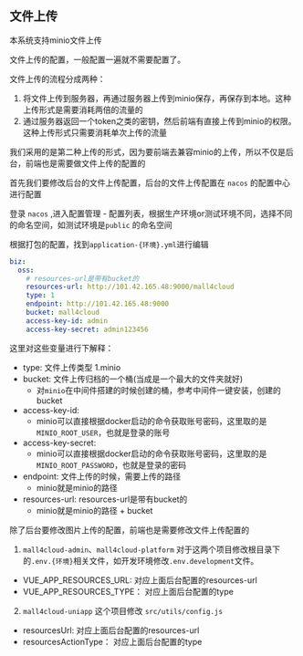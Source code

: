 ## 文件上传

本系统支持minio文件上传

文件上传的配置，一般配置一遍就不需要配置了。

文件上传的流程分成两种：

1. 将文件上传到服务器，再通过服务器上传到minio保存，再保存到本地。这种上传形式是需要消耗两倍的流量的
2. 通过服务器返回一个token之类的密钥，然后前端有直接上传到minio的权限。这种上传形式只需要消耗单次上传的流量

我们采用的是第二种上传的形式，因为要前端去兼容minio的上传，所以不仅是后台，前端也是需要做文件上传的配置的

首先我们要修改后台的文件上传配置，后台的文件上传配置在 `nacos` 的配置中心进行配置

登录 `nacos` ,进入配置管理 - 配置列表，根据生产环境or测试环境不同，选择不同的命名空间，如测试环境是`public` 的命名空间

根据打包的配置，找到`application-{环境}.yml`进行编辑

```yaml
biz:
  oss:
    # resources-url是带有bucket的
    resources-url: http://101.42.165.48:9000/mall4cloud
    type: 1
    endpoint: http://101.42.165.48:9000
    bucket: mall4cloud
    access-key-id: admin
    access-key-secret: admin123456
```

这里对这些变量进行下解释：

- type: 文件上传类型 1.minio
- bucket: 文件上传归档的一个桶(当成是一个最大的文件夹就好)
  - 对`minio`在中间件搭建的时候创建的桶，参考中间件一键安装，创建的bucket
- access-key-id: 
  - minio可以直接根据docker启动的命令获取账号密码，这里取的是`MINIO_ROOT_USER`，也就是登录的账号
- access-key-secret: 
  - minio可以直接根据docker启动的命令获取账号密码，这里取的是`MINIO_ROOT_PASSWORD`，也就是登录的密码
- endpoint: 文件上传的时候，需要上传的路径
  - minio就是minio的路径
- resources-url: resources-url是带有bucket的
  - minio就是minio的路径 + bucket

除了后台要修改图片上传的配置，前端也是需要修改文件上传配置的

1. `mall4cloud-admin`、`mall4cloud-platform` 对于这两个项目修改根目录下的`.env.{环境}`相关文件，如开发环境修改`.env.development`文件。

- VUE_APP_RESOURCES_URL:  对应上面后台配置的resources-url
- VUE_APP_RESOURCES_TYPE： 对应上面后台配置的type

2. `mall4cloud-uniapp` 这个项目修改 `src/utils/config.js`

- resourcesUrl:  对应上面后台配置的resources-url
- resourcesActionType： 对应上面后台配置的type
